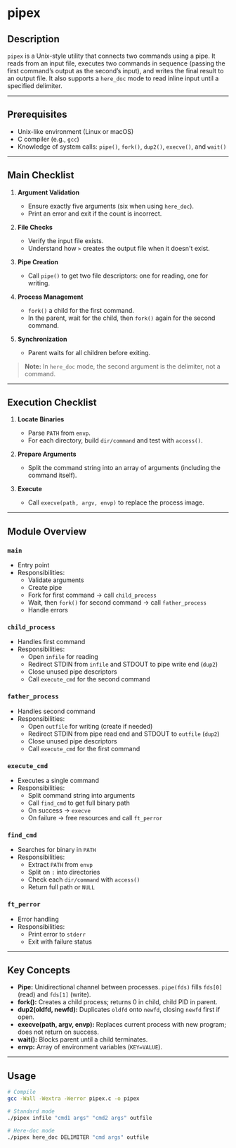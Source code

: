 # pipex

## Description
`pipex` is a Unix-style utility that connects two commands using a pipe. It reads from an input file, executes two commands in sequence (passing the first command’s output as the second’s input), and writes the final result to an output file. It also supports a `here_doc` mode to read inline input until a specified delimiter.

---

## Prerequisites

- Unix-like environment (Linux or macOS)  
- C compiler (e.g., `gcc`)  
- Knowledge of system calls: `pipe()`, `fork()`, `dup2()`, `execve()`, and `wait()`

---

## Main Checklist

1. **Argument Validation**  
   - Ensure exactly five arguments (six when using `here_doc`).  
   - Print an error and exit if the count is incorrect.

2. **File Checks**  
   - Verify the input file exists.  
   - Understand how `>` creates the output file when it doesn't exist.

3. **Pipe Creation**  
   - Call `pipe()` to get two file descriptors: one for reading, one for writing.

4. **Process Management**  
   - `fork()` a child for the first command.  
   - In the parent, wait for the child, then `fork()` again for the second command.

5. **Synchronization**  
   - Parent waits for all children before exiting.

> **Note:** In `here_doc` mode, the second argument is the delimiter, not a command.

---

## Execution Checklist

1. **Locate Binaries**  
   - Parse `PATH` from `envp`.  
   - For each directory, build `dir/command` and test with `access()`.

2. **Prepare Arguments**  
   - Split the command string into an array of arguments (including the command itself).

3. **Execute**  
   - Call `execve(path, argv, envp)` to replace the process image.

---

## Module Overview

### `main`
- Entry point  
- Responsibilities:  
  - Validate arguments  
  - Create pipe  
  - Fork for first command → call `child_process`  
  - Wait, then `fork()` for second command → call `father_process`  
  - Handle errors

### `child_process`
- Handles first command  
- Responsibilities:  
  - Open `infile` for reading  
  - Redirect STDIN from `infile` and STDOUT to pipe write end (`dup2`)  
  - Close unused pipe descriptors  
  - Call `execute_cmd` for the second command

### `father_process`
- Handles second command  
- Responsibilities:  
  - Open `outfile` for writing (create if needed)  
  - Redirect STDIN from pipe read end and STDOUT to `outfile` (`dup2`)  
  - Close unused pipe descriptors  
  - Call `execute_cmd` for the first command

### `execute_cmd`
- Executes a single command  
- Responsibilities:  
  - Split command string into arguments  
  - Call `find_cmd` to get full binary path  
  - On success → `execve`  
  - On failure → free resources and call `ft_perror`

### `find_cmd`
- Searches for binary in `PATH`  
- Responsibilities:  
  - Extract `PATH` from `envp`  
  - Split on `:` into directories  
  - Check each `dir/command` with `access()`  
  - Return full path or `NULL`

### `ft_perror`
- Error handling  
- Responsibilities:  
  - Print error to `stderr`  
  - Exit with failure status

---

## Key Concepts

- **Pipe:** Unidirectional channel between processes. `pipe(fds)` fills `fds[0]` (read) and `fds[1]` (write).  
- **fork():** Creates a child process; returns 0 in child, child PID in parent.  
- **dup2(oldfd, newfd):** Duplicates `oldfd` onto `newfd`, closing `newfd` first if open.  
- **execve(path, argv, envp):** Replaces current process with new program; does not return on success.  
- **wait():** Blocks parent until a child terminates.  
- **envp:** Array of environment variables (`KEY=VALUE`).

---

## Usage

```bash
# Compile
gcc -Wall -Wextra -Werror pipex.c -o pipex

# Standard mode
./pipex infile "cmd1 args" "cmd2 args" outfile

# Here-doc mode
./pipex here_doc DELIMITER "cmd args" outfile
